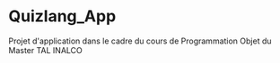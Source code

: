 # Quizlang_App
Projet d'application dans le cadre du cours de Programmation Objet du Master TAL INALCO
